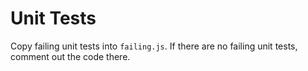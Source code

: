 # Unit Tests

Copy failing unit tests into `failing.js`. If there are no failing 
unit tests, comment out the code there.